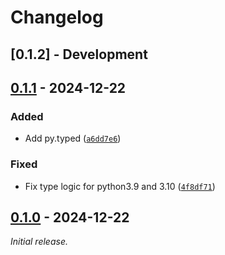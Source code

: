 # Changelog

## [0.1.2] - Development

## [0.1.1] - 2024-12-22

### Added

- Add py.typed ([`a6dd7e6`](https://github.com/bessman/datastructclass/commit/a6dd7e655fea968f07045222526bc3b7f2addcb6))

### Fixed

- Fix type logic for python3.9 and 3.10 ([`4f8df71`](https://github.com/bessman/datastructclass/commit/4f8df713045db973b50bc09c2d3075e8c703de32))

## [0.1.0] - 2024-12-22

_Initial release._

[0.1.1]: https://github.com/bessman/datastructclass/releases/tag/0.1.1
[0.1.0]: https://github.com/bessman/datastructclass/releases/tag/0.1.0
